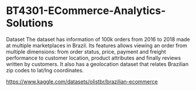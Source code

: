 # BT4301-ECommerce-Analytics-Solutions


Dataset
The dataset has information of 100k orders from 2016 to 2018 made at multiple marketplaces in Brazil. Its features allows viewing an order from multiple dimensions: from order status, price, payment and freight performance to customer location, product attributes and finally reviews written by customers. It also has a geolocation dataset that relates Brazilian zip codes to lat/lng coordinates.

https://www.kaggle.com/datasets/olistbr/brazilian-ecommerce
